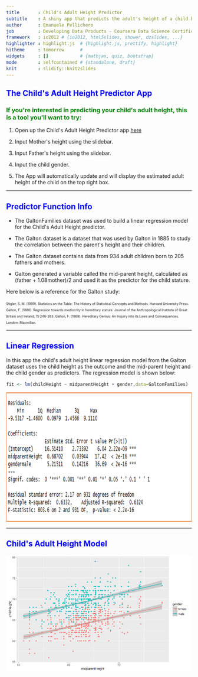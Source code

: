 ```yaml
---
title       : Child's Adult Height Predictor
subtitle    : A shiny app that predicts the adult's height of a child based on the height of the parents and the gender of the child
author      : Emanuele Pellichero
job         : Developing Data Products - Coursera Data Science Certificate
framework   : io2012 # {io2012, html5slides, shower, dzslides, ...}
highlighter : highlight.js  # {highlight.js, prettify, highlight}
hitheme     : tomorrow      # 
widgets     : []            # {mathjax, quiz, bootstrap}
mode        : selfcontained # {standalone, draft}
knit        : slidify::knit2slides
---
```


## <span style="color:blue">The Child's Adult Height Predictor App</span>

### <span style="color:green">If you're interested in predicting your child's adult height, this is a tool you'll want to try:</span> 

1. Open up the Child's Adult Height Predictor app [here](https://pell.shinyapps.io/Dev_data_products_final_project/)

2. Input Mother's height using the slidebar.

3. Input Father's height using the slidebar.

4. Input the child gender.

5. The App will automatically update and will display the estimated adult height of the child on the top right box.

---

## <span style="color:blue">Predictor Function Info</span>

* The GaltonFamilies dataset was used to build a linear regression model for the Child's Adult Height predictor.

* The Galton dataset is a dataset that was used by Galton in 1885 to study the correlation between the parent's height and their children.

* The Galton dataset contains data from 934 adult children born to 205 fathers and mothers.

* Galton generated a variable called the mid-parent height, calculated as (father + 1.08mother)/2 and used it as the predictor for the child stature.

Here below is a reference for the Galton study:

<span style="font-size:0.63em">Stigler, S. M. (1999). Statistics on the Table: The History of Statistical Concepts and Methods. Harvard University Press. Galton, F. (1886). Regression towards mediocrity in hereditary stature. Journal of the Anthropological Institute of Great Britain and Ireland, 15:246-263. Galton, F. (1869). Hereditary Genius: An Inquiry into its Laws and Consequences. London: Macmillan.</span> 

---
## <span style="color:blue">Linear Regression</span>

In this app the child's adult height linear regression model from the Galton dataset uses the child height as the outcome and the mid-parent height and the child gender as predictors. The regression model is shown below:



```r
fit <- lm(childHeight ~ midparentHeight + gender,data=GaltonFamilies)
```
 <img width=950px height=350px src=Fig3.png></img> 



---
## <span style="color:blue">Child's Adult Height Model</span>

![width](Fig2.png)



